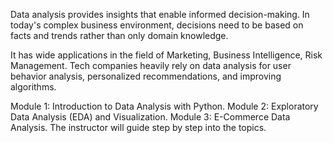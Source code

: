
Data analysis provides insights that enable informed decision-making. In today's complex business environment, decisions need to be based on facts and trends rather than only domain knowledge.

It has wide applications in the field of Marketing, Business Intelligence, Risk Management. Tech companies heavily rely on data analysis for user behavior analysis, personalized recommendations, and improving algorithms.

Module 1: Introduction to Data Analysis with Python.
Module 2: Exploratory Data Analysis (EDA) and Visualization.
Module 3: E-Commerce Data Analysis.
The instructor will guide step by step into the topics.
